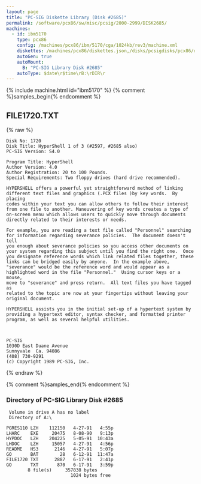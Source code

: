 ```yaml
---
layout: page
title: "PC-SIG Diskette Library (Disk #2685)"
permalink: /software/pcx86/sw/misc/pcsig/2000-2999/DISK2685/
machines:
  - id: ibm5170
    type: pcx86
    config: /machines/pcx86/ibm/5170/cga/1024kb/rev3/machine.xml
    diskettes: /machines/pcx86/diskettes.json,/disks/pcsigdisks/pcx86/diskettes.json
    autoGen: true
    autoMount:
      B: "PC-SIG Library Disk #2685"
    autoType: $date\r$time\rB:\rDIR\r
---
```


{% include machine.html id="ibm5170" %}
{% comment %}samples_begin{% endcomment %}

## FILE1720.TXT

{% raw %}
```
Disk No: 1720                                                           
Disk Title: HyperShell 1 of 3 (#2597, #2685 also)                       
PC-SIG Version: S4.0                                                    
                                                                        
Program Title: HyperShell                                               
Author Version: 4.0                                                     
Author Registration: 20 to 100 Pounds.                                  
Special Requirements: Two floppy drives (hard drive recommended).       
                                                                        
HYPERSHELL offers a powerful yet straightforward method of linking      
different text files and graphics (.PCX files )by key words.  By placing
codes within your text you can allow others to follow their interest    
from one file to another. Maneuvering of key words creates a type of    
on-screen menu which allows users to quickly move through documents     
directly related to their interests or needs.                           
                                                                        
For example, you are reading a text file called "Personnel" searching   
for information regarding severance policies.  The document doesn't tell
you enough about severance policies so you access other documents on    
your system regarding this subject until you find the right one.  Once  
you designate reference words which link related files together, these  
links can be bridged easily by anyone.  In the example above,           
"severance" would be the reference word and would appear as a           
highlighted word in the file "Personnel."  Using cursor keys or a mouse,
move to "severance" and press return.  All text files you have tagged as
related to the topic are now at your fingertips without leaving your    
original document.                                                      
                                                                        
HYPERSHELL assists you in the initial set-up of a hypertext system by   
providing a hypertext editor, syntax checker, and formatted printer     
program, as well as several helpful utilities.                          
                                                                        
                                                                        
                                                                        
PC-SIG                                                                  
1030D East Duane Avenue                                                 
Sunnyvale  Ca. 94086                                                    
(408) 730-9291                                                          
(c) Copyright 1989 PC-SIG, Inc.                                         
```
{% endraw %}

{% comment %}samples_end{% endcomment %}

### Directory of PC-SIG Library Disk #2685

     Volume in drive A has no label
     Directory of A:\

    PGRES110 LZH    112150   4-27-91   4:55p
    LHARC    EXE     20475   8-08-90   9:13p
    HYPDOC   LZH    204225   5-05-91  10:43a
    LHDOC    LZH     15057   4-27-91   4:56p
    README   HS3      2146   4-27-91   5:07p
    GO       BAT        28   6-12-91  11:47a
    FILE1720 TXT      2887   6-17-91   2:41p
    GO       TXT       870   6-17-91   3:59p
            8 file(s)     357838 bytes
                            1024 bytes free
